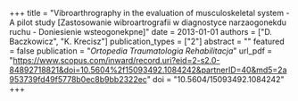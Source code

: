 +++
title = "Vibroarthrography in the evaluation of musculoskeletal system - A pilot study [Zastosowanie wibroartrografii w diagnostyce narzaogonekdu ruchu - Doniesienie wsteogonekpne]"
date = 2013-01-01
authors = ["D. Baczkowicz", "K. Krecisz"]
publication_types = ["2"]
abstract = ""
featured = false
publication = "*Ortopedia Traumatologia Rehabilitacja*"
url_pdf = "https://www.scopus.com/inward/record.uri?eid=2-s2.0-84892718821&doi=10.5604%2f15093492.1084242&partnerID=40&md5=2a953739fd49f5778b0ec8b9bb2322ec"
doi = "10.5604/15093492.1084242"
+++

